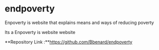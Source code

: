 # endpoverty
 Enpoverty is website that explains means and ways of reducing poverty

Its a  Enpoverty is website website

**Repository Link :**https://github.com/Bbenard/endpoverty












